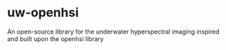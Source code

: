 # uw-openhsi
An open-source library for the underwater hyperspectral imaging inspired and built upon the openhsi library
